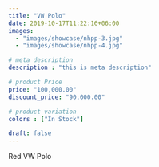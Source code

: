 ```yaml
---
title: "VW Polo"
date: 2019-10-17T11:22:16+06:00
images: 
  - "images/showcase/nhpp-3.jpg"
  - "images/showcase/nhpp-4.jpg"

# meta description
description : "this is meta description"

# product Price
price: "100,000.00"
discount_price: "90,000.00"

# product variation
colors : ["In Stock"]

draft: false
---
```


Red VW Polo